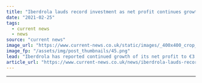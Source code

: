 ```yaml
---
title: "Iberdrola lauds record investment as net profit continues growth"
date: "2021-02-25"
tags: 
  - current news
  - news
source: "current news"
image_url: "https://www.current-news.co.uk/static/images/_400x400_crop_center-center/Iberdrola-Tower-Iberdrola.png"
image_fp: "/assets/img/post_thumbnails/45.png"
lead: "​Iberdrola has reported continued growth of its net profit to €3.61 billion in a year that saw over 90% of its investments injected into renewables and networks."
article_url: "https://www.current-news.co.uk/news/iberdrola-lauds-record-investment-as-net-profit-continues-growth?utm_source=rss-feeds&utm_medium=rss&utm_campaign=rss"
---
```


---
